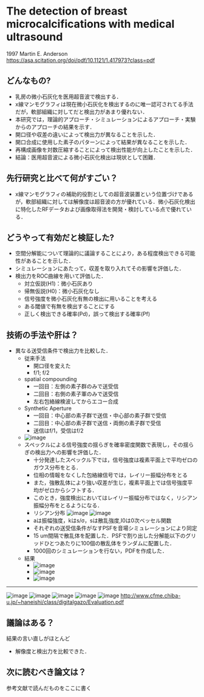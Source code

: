 
# The detection of breast microcalcifications with medical ultrasound
1997    Martin E. Anderson  
https://asa.scitation.org/doi/pdf/10.1121/1.417973?class=pdf

## どんなもの?
- 乳房の微小石灰化を医用超音波で検出する．
- x線マンモグラフィは現在微小石灰化を検出するのに唯一認可されてる手法だが，軟部組織に対してだと検出力があまり優れない．
- 本研究では，理論的アプローチ・シミュレーションによるアプローチ・実験からのアプローチの結果を示す．
- 開口径や収差の違いによって検出力が異なることを示した．
- 開口合成に使用した素子のパターンによって結果が異なることを示した．
- 再構成画像を対数圧縮することによって検出性能が向上したことを示した．
- 結論：医用超音波による微小石灰化検出は現状として困難．

## 先行研究と比べて何がすごい？
- x線マンモグラフィの補助的役割としての超音波装置という位置づけであるが，軟部組織に対しては解像度は超音波の方が優れている．微小石灰化検出に特化したRFデータおよび画像取得法を開発・検討している点で優れている．

## どうやって有効だと検証した?
- 空間分解能について理論的に議論することにより，ある程度検出できる可能性があることを示した．
- シミュレーションにあたって，収差を取り入れてその影響を評価した．
- 検出力をROC曲線を用いて評価した．
    - 対立仮説(H1)：微小石灰あり
    - 帰無仮説(H0)：微小石灰化なし
    - 信号強度を微小石灰化有無の検出に用いることを考える
    - ある閾値で有無を検出することにする
    - 正しく検出できる確率(Pd)，誤って検出する確率(Pf)

## 技術の手法や肝は？
- 異なる送受信条件で検出力を比較した．
    - 従来手法
        - 開口径を変えた
        - f/1; f/2
    - spatial compounding
        - 一回目：左側の素子群のみで送受信
        - 二回目：右側の素子軍のみで送受信
        - 左右包絡線検波してからエコー合成
    - Synthetic Aperture
        - 一回目：中心部の素子群で送信・中心部の素子群で受信
        - 二回目：中心部の素子群で送信・両側の素子群で受信
        - 送信はf/1，受信はf/2
    - ![image](https://user-images.githubusercontent.com/33616505/50083589-a0752780-0237-11e9-895b-3ad73c27a023.png)
    - スペックルによる信号強度の揺らぎを確率密度関数で表現し，その揺らぎの検出力への影響を評価した．
        - 十分発達したスペックル下では，信号強度は複素平面上で平均ゼロのガウス分布をとる．
        - 位相の情報をなくした包絡線信号では，レイリー振幅分布をとる
        - また，強散乱体により強い収差が生じ，複素平面上では信号強度平均がゼロからシフトする．
        - このとき，強度検出においてはレイリー振幅分布ではなく，リシアン振幅分布をとるようになる．
        - リシアン分布
        ![image](https://user-images.githubusercontent.com/33616505/50084456-65c0be80-023a-11e9-8e50-a517e6058a83.png)
        ![image](https://user-images.githubusercontent.com/33616505/50084470-740eda80-023a-11e9-965b-c2658b19493c.png)
        - aは振幅強度，kはs/σ，sは散乱強度,I0は0次ベッセル関数
        - それぞれの送受信条件がなすPSFを音場シミュレーションにより同定
        - 15 um間隔で散乱体を配置した．PSFで割り出した分解能以下のグリッドひとつあたりに100個の散乱体をランダムに配置した．
        - 1000回のシミュレーションを行ない，PDFを作成した．
    - 結果
        - ![image](https://user-images.githubusercontent.com/33616505/50085190-ade0e080-023c-11e9-9333-723b50b52282.png)
        - ![image](https://user-images.githubusercontent.com/33616505/50085353-221b8400-023d-11e9-93f8-6319667feb3e.png)
        - ![image](https://user-images.githubusercontent.com/33616505/50085385-40817f80-023d-11e9-98e4-ea1e5d0a2a21.png)
---
![image](https://user-images.githubusercontent.com/33616505/50085918-d79b0700-023e-11e9-8595-b96939844cc8.png)
![image](https://user-images.githubusercontent.com/33616505/50085957-fa2d2000-023e-11e9-86a5-402572948361.png)
![image](https://user-images.githubusercontent.com/33616505/50086045-39f40780-023f-11e9-9f4f-8c9aa9b6ce35.png)
![image](https://user-images.githubusercontent.com/33616505/50086109-63149800-023f-11e9-995b-8117d45a983d.png)
![image](https://user-images.githubusercontent.com/33616505/50086136-79baef00-023f-11e9-929f-d9184d7a2577.png)
http://www.cfme.chiba-u.jp/~haneishi/class/digitalgazo/Evaluation.pdf
## 議論はある？
結果の言い直しがほとんど
- 解像度と検出力を比較できた．

## 次に読むべき論文は？
参考文献で読んだものをここに書く